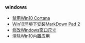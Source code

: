 ### windows

- [禁用Win10 Cortana](./windows/forbidding-win10-cortana.md)
- [Win10环境下安装MarkDown Pad 2](./windows/installing-markdownpad2-on-win10.md)
- [修改Windows窗口尺寸](./windows/modifying-windows-metrics.md)
- [清除Win10内置应用](./windows/purging-win10-built-in-app.md)